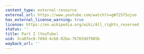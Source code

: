 ```yaml
---
content_type: external-resource
external_url: https://www.youtube.com/watch?v=gWf2SfSojuo
has_external_license_warning: true
license: https://en.wikipedia.org/wiki/All_rights_reserved
status: ''
title: Part I (YouTube)
uid: 3ca0fec0-789d-4c68-82ba-767659df985b
wayback_url: ''
---
```

